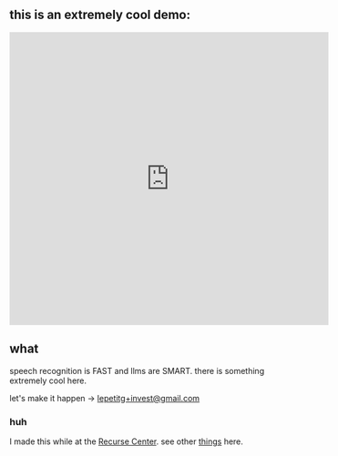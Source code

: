 ## this is an extremely cool demo:

<iframe width="560" height="515" src="https://www.youtube.com/embed/fxS7OKh_4vc?si=rMvVklqiE9226mY6" title="YouTube video player" frameborder="0" allow="accelerometer; autoplay; clipboard-write; encrypted-media; gyroscope; picture-in-picture; web-share" allowfullscreen></iframe>

## what

speech recognition is FAST and llms are SMART. there is something extremely cool here.

let's make it happen -> [lepetitg+invest@gmail.com](mailto:lepetitg+invest@gmail.com)

### huh

I made this while at the [Recurse Center](https://recurse.com/). see other [things](https://recurse.greg.technology) here.

